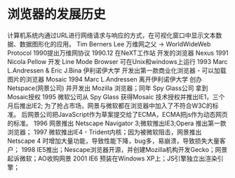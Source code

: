 # 浏览器的发展历史
计算机系统内通过URL进行网络请求与响应的方式，在可视化窗口中显示文本数据、数据图形化的应用。
Tim Berners Lee 万维网之父 -> WorldWideWeb Protocol 1990提出万维网协议
1990.12 在NeXT工作站 开发的浏览器 Nexus
1991 Nicola Pellow 开发 Line Mode Browser 可在Unix和windows上运行
1993 Marc L.Andressen & Eric J.Bina 伊利诺伊大学 开发出第一款商业化浏览器 - 可以加载图片的浏览器 Mosaic
1994 Marc L.Andressen 离开伊利诺伊大学 创办Netspace(网景公司) 并开发出 Mozilla 浏览器；同年 Spy Glass公司 拿到Mosaic授权
1995 微软公司从 Spy Glass 获得Mosaic 技术授权并推出IE1，三个月后推出IE2;
     为了抢占市场，网景与微软都在浏览器中加入了不符合W3C的标准。
     后网景公司把JavaScript作为草案提交给了ECMA，ECMA把js作为动态网页的标准。
1996 网景推出 Netscape Navigator 3;微软推出IE3;Opera 推出第一款浏览器；
1997 微软推出IE4 - Trident内核；因为被微软阻击，网景推出Netscape 4 时增加大量功能，导致性能下降，bug多，易崩溃，导致损失大量客户；
1998 IE5推出；Nescape浏览器开源，并创建Mozilla机构开发Gecko；网景起诉微软；AO收购网景
2001 IE6 预装在Windows XP上；JS引擎独立出渲染引擎；